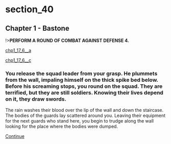 
# section_40

## Chapter 1 - Bastone

!>**PERFORM A ROUND OF COMBAT AGAINST DEFENSE 4.**

[chp1_17_6__a](../../decomp/app/src/main/res/raw/chp1_17_6__a.mp3 ':include :type=audio')

[chp1_17_6__c](../../decomp/app/src/main/res/raw/chp1_17_6__c.mp3 ':include :type=audio')

### You release the squad leader from your grasp. He plummets from the wall, impaling himself on the thick spike bed below. Before his screaming stops, you round on the squad. They are terrified, but they are still soldiers. Knowing their lives depend on it, they draw swords.

The rain washes their blood over the lip of the wall and down the staircase. The bodies of the guards lay scattered around you. Leaving their equipment for the next guards who stand here, you begin to trudge along the wall looking for the place where the bodies were dumped.

[Continue](output/chapter1/section_42.md)


